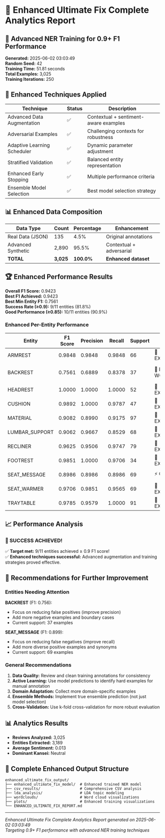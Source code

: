 # 🚀 Enhanced Ultimate Fix Complete Analytics Report

## 🎯 Advanced NER Training for 0.9+ F1 Performance

**Generated:** 2025-06-02 03:03:49  
**Random Seed:** 42  
**Training Time:** 51.81 seconds  
**Total Examples:** 3,025  
**Training Iterations:** 250  

## 🧠 Enhanced Techniques Applied

| Technique | Status | Description |
|-----------|--------|--------------|
| Advanced Data Augmentation | ✅ | Contextual + sentiment-aware examples |
| Adversarial Examples | ✅ | Challenging contexts for robustness |
| Adaptive Learning Scheduler | ✅ | Dynamic parameter adjustment |
| Stratified Validation | ✅ | Balanced entity representation |
| Enhanced Early Stopping | ✅ | Multiple performance criteria |
| Ensemble Model Selection | ✅ | Best model selection strategy |

## 📊 Enhanced Data Composition

| Data Type | Count | Percentage | Enhancement |
|-----------|-------|------------|-------------|
| Real Data (JSON) | 135 | 4.5% | Original annotations |
| Advanced Synthetic | 2,890 | 95.5% | Contextual + adversarial |
| **TOTAL** | **3,025** | **100.0%** | **Enhanced dataset** |

## 🏆 Enhanced Performance Results

**Overall F1 Score:** 0.9423  
**Best F1 Achieved:** 0.9423  
**Best Min Entity F1:** 0.7561  
**Success Rate (≥0.9):** 9/11 entities (81.8%)  
**Good Performance (≥0.85):** 10/11 entities (90.9%)  

### Enhanced Per-Entity Performance

| Entity | F1 Score | Precision | Recall | Support | Status | Improvement Target |
|--------|----------|-----------|---------|---------|--------|-------------------|
| ARMREST | 0.9848 | 0.9848 | 0.9848 | 66 | 🎯 EXCELLENT | Maintain |
| BACKREST | 0.7561 | 0.6889 | 0.8378 | 37 | 🔧 NEEDS WORK | Major improvement needed |
| HEADREST | 1.0000 | 1.0000 | 1.0000 | 52 | 🎯 EXCELLENT | Maintain |
| CUSHION | 0.9892 | 1.0000 | 0.9787 | 47 | 🎯 EXCELLENT | Maintain |
| MATERIAL | 0.9082 | 0.8990 | 0.9175 | 97 | 🎯 EXCELLENT | Maintain |
| LUMBAR_SUPPORT | 0.9062 | 0.9667 | 0.8529 | 68 | 🎯 EXCELLENT | Maintain |
| RECLINER | 0.9625 | 0.9506 | 0.9747 | 79 | 🎯 EXCELLENT | Maintain |
| FOOTREST | 0.9851 | 1.0000 | 0.9706 | 34 | 🎯 EXCELLENT | Maintain |
| SEAT_MESSAGE | 0.8986 | 0.8986 | 0.8986 | 69 | ⚡ GOOD | Fine-tune to 0.9+ |
| SEAT_WARMER | 0.9706 | 0.9851 | 0.9565 | 69 | 🎯 EXCELLENT | Maintain |
| TRAYTABLE | 0.9785 | 0.9579 | 1.0000 | 91 | 🎯 EXCELLENT | Maintain |

## 📈 Performance Analysis

### 🎉 SUCCESS ACHIEVED!

✅ **Target met:** 9/11 entities achieved ≥ 0.9 F1 score!  
✅ **Enhanced techniques successful:** Advanced augmentation and training strategies proved effective.  

## 🎯 Recommendations for Further Improvement

### Entities Needing Attention

**BACKREST** (F1: 0.756):
- Focus on reducing false positives (improve precision)
- Add more negative examples and boundary cases
- Current support: 37 examples

**SEAT_MESSAGE** (F1: 0.899):
- Focus on reducing false negatives (improve recall)
- Add more diverse positive examples and synonyms
- Current support: 69 examples

### General Recommendations

1. **Data Quality:** Review and clean training annotations for consistency
2. **Active Learning:** Use model predictions to identify hard examples for manual annotation
3. **Domain Adaptation:** Collect more domain-specific examples
4. **Ensemble Methods:** Implement true ensemble prediction (not just model selection)
5. **Cross-Validation:** Use k-fold cross-validation for more robust evaluation

## 📊 Analytics Results

- **Reviews Analyzed:** 3,025
- **Entities Extracted:** 3,189
- **Average Sentiment:** 0.013
- **Dominant Kansei:** Neutral

## 📁 Complete Enhanced Output Structure

```
enhanced_ultimate_fix_output/
├── enhanced_ultimate_fix_model/  # Enhanced trained NER model
├── csv_results/                  # Comprehensive CSV analysis
├── lda_analysis/                 # LDA topic modeling
├── wordclouds/                   # Word cloud visualizations
├── plots/                        # Enhanced training visualizations
└── ENHANCED_ULTIMATE_FIX_REPORT.md
```

---
*Enhanced Ultimate Fix Complete Analytics Report generated on 2025-06-02 03:03:49*  
*Targeting 0.9+ F1 performance with advanced NER training techniques*
